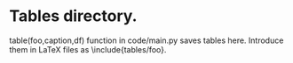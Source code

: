 <h1>Tables directory.</h1>
table(foo,caption,df) function in code/main.py saves tables here.
Introduce them in LaTeX files as \include{tables/foo}.